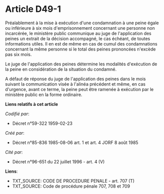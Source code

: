 # Article D49-1

Préalablement à la mise à exécution d'une condamnation à une peine égale ou inférieure à six mois d'emprisonnement concernant
une personne non incarcérée, le ministère public communique au juge de l'application des peines un extrait de la décision
accompagné, le cas échéant, de toutes informations utiles. Il en est de même en cas de cumul des condamnations concernant la
même personne si le total des peines prononcées n'excède pas six mois.

Le juge de l'application des peines détermine les modalités d'exécution de la peine en considération de la situation du
condamné.

A défaut de réponse du juge de l'application des peines dans le mois suivant la communication visée à l'alinéa précédent et
même, en cas d'urgence, avant ce terme, la peine peut être ramenée à exécution par le ministère public en la forme ordinaire.

**Liens relatifs à cet article**

_Codifié par_:

  - Décret n°59-322 1959-02-23

_Créé par_:

  - Décret n°85-836 1985-08-06 art. 1 et art. 4 JORF 8 août 1985

_Cité par_:

  - Décret n°96-651 du 22 juillet 1996 - art. 4 (V)

**Liens**:

  - TXT_SOURCE: CODE DE PROCEDURE PENALE - art. 707 (T)
  - TXT_SOURCE: Code de procédure pénale 707, 708 et 709
